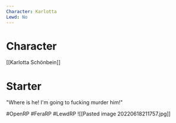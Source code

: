 ```yaml
---
Character: Karlotta
Lewd: No
---
```

# Character
[[Karlotta Schönbein]]

# Starter
"Where is he! I'm going to fucking murder him!"

#OpenRP #FeraRP #LewdRP 
![[Pasted image 20220618211757.jpg]]